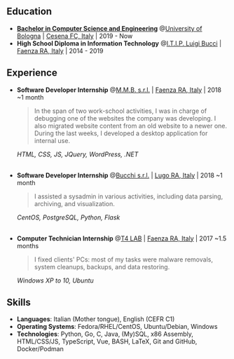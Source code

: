 ## Education

* **[Bachelor in Computer Science and Engineering](https://corsi.unibo.it/1cycle/ComputerScienceEngineering)** @[University of Bologna](https://www.unibo.it/en/) | [Cesena FC, Italy](https://www.openstreetmap.org/relation/42809) | 2019 - Now
* **High School Diploma in Information Technology** @[I.T.I.P. Luigi Bucci](https://www.itipfaenza.edu.it/) | [Faenza RA, Italy](https://www.openstreetmap.org/relation/43004) | 2014 - 2019

## Experience

* **Software Developer Internship** @[M.M.B. s.r.l.](https://www.mmbsoftware.it/portalemmb/en/home) | [Faenza RA, Italy](https://www.openstreetmap.org/relation/43004) | 2018 ~1 month

  > In the span of two work-school activities, I was in charge of debugging one of the websites the company was developing.
  > I also migrated website content from an old website to a newer one.
  > During the last weeks, I developed a desktop application for internal use.

  _HTML, CSS, JS, JQuery, WordPress, .NET_<br><br>
* **Software Developer Internship** @[Bucchi s.r.l.](http://www.bucchi.it/en/) | [Lugo RA, Italy](https://www.openstreetmap.org/relation/43140) | 2018 ~1 month

  > I assisted a sysadmin in various activities, including data parsing, archiving, and visualization.

  _CentOS, PostgreSQL, Python, Flask_<br><br>
* **Computer Technician Internship** @[T4 LAB](https://www.t4lab.it/) | [Faenza RA, Italy](https://www.openstreetmap.org/relation/43004) | 2017 ~1.5 months

  > I fixed clients' PCs: most of my tasks were malware removals, system cleanups, backups, and data restoring.

  _Windows XP to 10, Ubuntu_

## Skills

* **Languages**: Italian (Mother tongue), English (CEFR C1)
* **Operating Systems**: Fedora/RHEL/CentOS, Ubuntu/Debian, Windows
* **Technologies**: Python, Go, C, Java, (My)SQL, x86 Assembly, HTML/CSS/JS, TypeScript, Vue, BASH, LaTeX, Git and GitHub, Docker/Podman
